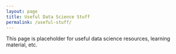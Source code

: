```yaml
---
layout: page
title: Useful Data Science Stuff
permalink: /useful-stuff/
---
```


This page is placeholder for useful data science resources, learning material, etc.
